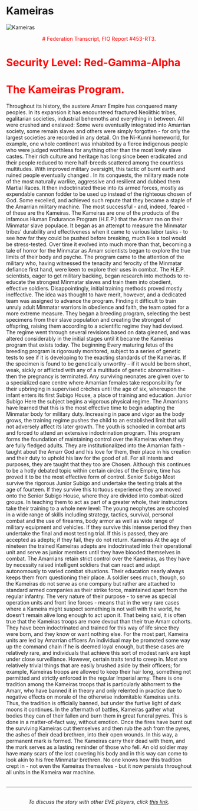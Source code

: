 # Kameiras

![Kameiras](images/Kameira.jpg)
     <p align="CENTER" dir="LTR">  <font color="#ff0000">  # Federation Transcript, FIO Report #453-RT3.
  # Security Level: Red-Gamma-Alpha
  # The Kameiras Program.
  </font>  </p>


Throughout its history, the austere Amarr Empire has   conquered many peoples. In its expansion it has encountered fractured Neolithic   tribes, egalitarian societies, industrial behemoths and everything in between.   All were crushed and enslaved: Some were eventually integrated into Amarrian   society, some remain slaves and others were simply forgotten - for only the   largest societies are recorded in any detail. On the Ni-Kunni homeworld, for   example, one whole continent was inhabited by a fierce indigenous people who   were judged worthless for anything other than the most lowly slave castes. Their   rich culture and heritage has long since been eradicated and their people   reduced to mere half-breeds scattered among the countless multitudes.
  With improved military oversight, this tactic of burnt   earth and ruined people eventually changed . In its conquests, the military made   note of the most naturally warlike, aggressive and resilient and dubbed them   Martial Races. It then indoctrinated these into its armed forces, mostly as   expendable cannon fodder to be used up instead of the righteous chosen of God.   Some excelled, and achieved such repute that they became a staple of the   Amarrian military machine. The most successful - and, indeed, feared - of these   are the Kameiras.
  The Kameiras are one of the products of the infamous   Human Endurance Program (H.E.P.) that the Amarr ran on their Minmatar slave   populace. It began as an attempt to measure the Minmatar tribes' durability and   effectiveness when it came to various labor tasks - to see how far they could be   pushed before breaking, much like a tool would be stress-tested. Over time it   evolved into much more than that, becoming a tale of horror for the Minmatar as   Amarr scientists began to explore the true limits of their body and psyche.
  The program came to the attention of the military who,   having witnessed the tenacity and ferocity of the Minmatar defiance first hand,   were keen to explore their uses in combat. The H.E.P. scientists, eager to get   military backing, began research into methods to re-educate the strongest   Minmatar slaves and train them into obedient, effective soldiers.   Disappointingly, initial training methods proved mostly ineffective. The idea   was thought to have merit, however, and a dedicated team was assigned to advance   the program.
  Finding it difficult to train unruly adult Minmatar   warriors in obedience and faith, the team opted for a more extreme measure. They   began a breeding program, selecting the best specimens from their slave   population and creating the strongest of offspring, raising them according to a   scientific regime they had devised. The regime went through several revisions   based on data gleaned, and was altered considerably in the initial stages until   it became the Kameiras program that exists today.
  <b>  </b>The beginning
    Every maturing fetus of the breeding program is   rigorously monitored, subject to a series of genetic tests to see if it is   developing to the exacting standards of the Kameiras. If the specimen is found   to be genetically unworthy – if it would be born short, weak, sickly or   afflicted with any of a multitude of genetic abnormalities - then the pregnancy   is terminated. Any surviving neonates are given over to a specialized care   centre where Amarrian females take responsibility for their upbringing in   supervised crèches until the age of six, whereupon the infant enters its first   Subigo House, a place of training and education.
  <b>  </b>Junior Subigo
    Here the subject begins a vigorous physical regime.   The Amarrians have learned that this is the most effective time to begin   adapting the Minmatar body for military duty. Increasing in pace and vigor as   the body grows, the training regime pushes the child to an established limit   that will not adversely affect its later growth. The youth is schooled in combat   arts and forced to attend an extensive indoctrination program. This program   forms the foundation of maintaining control over the Kameiras when they are   fully fledged adults. They are institutionalized into the Amarrian faith -   taught about the Amarr God and his love for them, their place in his creation   and their duty to uphold his law for the good of all. For all intents and   purposes, they are taught that they too are Chosen. Although this continues to   be a hotly debated topic within certain circles of the Empire, time has proved   it to be the most effective form of control.
  <b>  </b>Senior Subigo
    Most survive the rigorous Junior Subigo and undertake   the testing trials at the age of fourteen. If they survive this tortuous   experience they are moved onto the Senior Subigo House, where they are divided   into combat-sized groups. In teaching them to act as part of a greater whole,   their instructors take their training to a whole new level: The young neophytes   are schooled in a wide range of skills including strategy, tactics, survival,   personal combat and the use of firearms, body armor as well as wide range of   military equipment and vehicles. If they survive this intense period they then   undertake the final and most testing trial. If this is passed, they are accepted   as adepts; if they fail, they do not return.
  <b>  </b>Kameiras
    At the age of nineteen the trained Kameiras adepts are   indoctrinated into their operational unit and serve as junior members until they   have blooded themselves in combat. The Amarrians retain strict control over the   Kameiras, as they have by necessity raised intelligent soldiers that can react   and adapt autonomously to varied combat situations. Their education nearly   always keeps them from questioning their place. A soldier sees much, though, so   the Kameiras do not serve as one company but rather are attached to standard   armed companies as their strike force, maintained apart from the regular   infantry. The very nature of their purpose - to serve as special operation units   and front line forces - means that in the very rare cases where a Kameira might   suspect something is not well with the world, he doesn't remain alive long   enough to act upon it. That being said, it is often true that the Kameiras   troops are more devout than their true Amarr cohorts. They have been   indoctrinated and trained for this way of life since they were born, and they   know or want nothing else. For the most part, Kameira units are led by Amarrian   officers An individual may be promoted some way up the command chain if he is   deemed loyal enough, but these cases are relatively rare, and individuals that   achieve this sort of modest rank are kept under close surveillance.
  However, certain traits tend to creep in. Most are   relatively trivial things that are easily brushed aside by their officers; for   example, Kameiras troops are allowed to keep their hair long, something not   permitted and strictly enforced in the regular Imperial army. There is one   tradition among the Kameiras troops that is particularly abhorrent to the Amarr,   who have banned it in theory and only relented in practice due to negative   effects on morale of the otherwise indomitable Kameiras units. Thus, the   tradition is officially banned, but under the furtive light of dark moons it   continues.
  In the aftermath of battles, Kameiras gather what   bodies they can of their fallen and burn them in great funeral pyres. This is   done in a matter-of-fact way, without emotion. Once the fires have burnt out the   surviving Kameiras cut themselves and then rub the ash from the pyres, the ashes   of their dead brethren, into their open wounds. In this way, a permanent mark is   formed. The Kameiras carry their dead with them, and the mark serves as a   lasting reminder of those who fell. An old soldier may have many scars of the   lost covering his body and in this way can come to look akin to his free   Minmatar brethren. No one knows how this tradition crept in - not even the   Kameiras themselves - but it now persists throughout all units in the Kameira   war machine.
                    <br><br>    <hr>
<p align="CENTER"><br>  <i>To discuss the story with other EVE players, click <a href="http://myeve.eve-online.com/ingameboard.asp?a=topic&amp;threadID=945418">this link</a>.</i>  </p>         
                            
                        

